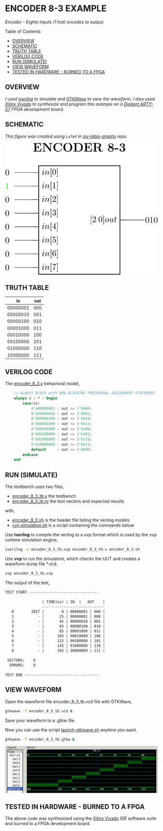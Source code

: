 # ENCODER 8-3 EXAMPLE

_Encoder - Eights inputs (1 hot) encodes to output._

Table of Contents

* [OVERVIEW](https://github.com/JeffDeCola/my-verilog-examples/tree/master/combinational-logic/decoders-and-encoders/encoder_8_3#overview)
* [SCHEMATIC](https://github.com/JeffDeCola/my-verilog-examples/tree/master/combinational-logic/decoders-and-encoders/encoder_8_3#schematic)
* [TRUTH TABLE](https://github.com/JeffDeCola/my-verilog-examples/tree/master/combinational-logic/decoders-and-encoders/encoder_8_3#truth-table)
* [VERILOG CODE](https://github.com/JeffDeCola/my-verilog-examples/tree/master/combinational-logic/decoders-and-encoders/encoder_8_3#verilog-code)
* [RUN (SIMULATE)](https://github.com/JeffDeCola/my-verilog-examples/tree/master/combinational-logic/decoders-and-encoders/encoder_8_3#run-simulate)
* [VIEW WAVEFORM](https://github.com/JeffDeCola/my-verilog-examples/tree/master/combinational-logic/decoders-and-encoders/encoder_8_3#view-waveform)
* [TESTED IN HARDWARE - BURNED TO A FPGA](https://github.com/JeffDeCola/my-verilog-examples/tree/master/combinational-logic/decoders-and-encoders/encoder_8_3#tested-in-hardware---burned-to-a-fpga)

## OVERVIEW

_I used
[iverilog](https://github.com/JeffDeCola/my-cheat-sheets/tree/master/hardware/tools/simulation/iverilog-cheat-sheet)
to simulate and
[GTKWave](https://github.com/JeffDeCola/my-cheat-sheets/tree/master/hardware/tools/simulation/gtkwave-cheat-sheet)
to view the waveform. I also used
[Xilinx Vivado](https://github.com/JeffDeCola/my-cheat-sheets/tree/master/hardware/tools/synthesis/xilinx-vivado-cheat-sheet)
to synthesize and program this example on a
[Digilent ARTY-S7](https://github.com/JeffDeCola/my-cheat-sheets/tree/master/hardware/development/fpga-development-boards/digilent-arty-s7-cheat-sheet)
FPGA development board._

## SCHEMATIC

_This figure was created using `LaTeX` in
[my-latex-graphs](https://github.com/JeffDeCola/my-latex-graphs/tree/master/mathematics/applied/electrical-engineering/combinational-logic/encoder-8-3)
repo._

<p align="center">
    <img src="svgs/encoder-8-3.svg"
    align="middle"
</p>

## TRUTH TABLE

| in       | out |
|:--------:|:---:|
| 00000001 | 000 |
| 00000010 | 001 |
| 00000100 | 010 |
| 00001000 | 011 |
| 00010000 | 100 |
| 00100000 | 101 |
| 01000000 | 110 |
| 10000000 | 111 |

## VERILOG CODE

The
[encoder_8_3.v](https://github.com/JeffDeCola/my-verilog-examples/blob/master/combinational-logic/decoders-and-encoders/encoder_8_3/encoder_8_3.v)
behavioral model,

```verilog
    // ALWAYS BLOCK with NON-BLOCKING PROCEDURAL ASSIGNMENT STATEMENT
    always @ ( * ) begin
        case(in)
            8'b00000001 : out <= 3'b000;
            8'b00000010 : out <= 3'b001;
            8'b00000100 : out <= 3'b010;
            8'b00001000 : out <= 3'b011;
            8'b00010000 : out <= 3'b100;
            8'b00100000 : out <= 3'b101;
            8'b01000000 : out <= 3'b110;
            8'b10000000 : out <= 3'b111;
            default     : out <= 3'b000;
        endcase
    end
```

## RUN (SIMULATE)

The testbench uses two files,

* [encoder_8_3_tb.v](https://github.com/JeffDeCola/my-verilog-examples/blob/master/combinational-logic/decoders-and-encoders/encoder_8_3/encoder_8_3_tb.v)
  the testbench
* [encoder_8_3_tb.tv](https://github.com/JeffDeCola/my-verilog-examples/blob/master/combinational-logic/decoders-and-encoders/encoder_8_3/encoder_8_3_tb.tv)
  the test vectors and expected results

with,

* [encoder_8_3.vh](https://github.com/JeffDeCola/my-verilog-examples/blob/master/combinational-logic/decoders-and-encoders/encoder_8_3/encoder_8_3.vh)
  is the header file listing the verilog models
* [run-simulation.sh](https://github.com/JeffDeCola/my-verilog-examples/blob/master/combinational-logic/decoders-and-encoders/encoder_8_3/run-simulation.sh)
  is a script containing the commands below

Use **iverilog** to compile the verilog to a vvp format
which is used by the vvp runtime simulation engine,

```bash
iverilog -o encoder_8_3_tb.vvp encoder_8_3_tb.v encoder_8_3.vh
```

Use **vvp** to run the simulation, which checks the UUT
and creates a waveform dump file *.vcd.

```bash
vvp encoder_8_3_tb.vvp
```

The output of the test,

```text
TEST START --------------------------------

                 | TIME(ns) | IN  |   OUT    |
                 -----------------------------
   0        INIT |        0 | 00000001 | 000 |
   1           - |       25 | 00000001 | 000 |
   2           - |       45 | 00000010 | 001 |
   3           - |       65 | 00000100 | 010 |
   4           - |       85 | 00001000 | 011 |
   5           - |      105 | 00010000 | 100 |
   6           - |      125 | 00100000 | 101 |
   7           - |      145 | 01000000 | 110 |
   8           - |      165 | 10000000 | 111 |

 VECTORS:    8
  ERRORS:    0

TEST END ----------------------------------
```

## VIEW WAVEFORM

Open the waveform file encoder_8_3_tb.vcd file with GTKWave,

```bash
gtkwave -f encoder_8_3_tb.vcd &
```

Save your waveform to a .gtkw file.

Now you can use the script
[launch-gtkwave.sh](https://github.com/JeffDeCola/my-verilog-examples/blob/master/launch-GTKWave-script/launch-gtkwave.sh)
anytime you want,

```bash
gtkwave -f encoder_8_3_tb.gtkw &
```

![encoder_8_3-waveform.jpg](../../../docs/pics/combinational-logic/encoder_8_3-waveform.jpg)

## TESTED IN HARDWARE - BURNED TO A FPGA

The above code was synthesized using the
[Xilinx Vivado](https://github.com/JeffDeCola/my-cheat-sheets/tree/master/hardware/tools/synthesis/xilinx-vivado-cheat-sheet)
IDE software suite and burned to a FPGA development board.
